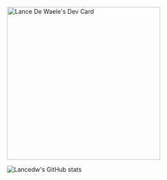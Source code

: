 <a href="https://app.daily.dev/lancedewaele"><img src="https://api.daily.dev/devcards/v2/Naod7pCiy52k9CtiINf9y.png?r=r72&type=default" width="356" alt="Lance De Waele's Dev Card"/></a>

![Lancedw's GitHub stats](https://git-stats-eight-rho.vercel.app/api?username=lancedw&show_icons=true&theme=radical) 
